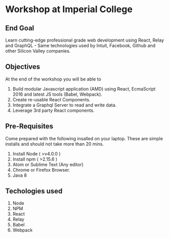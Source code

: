 # Workshop at Imperial College

## End Goal
Learn cutting-edge professional grade web development using React, Relay and GraphQL - Same technologies used by Intuit, Facebook, Github and other Silicon Valley companies. 

## Objectives
At the end of the workshop you will be able to

1. Build modular Javascript application (AMD) using React, EcmaScript 2016 and latest JS tools (Babel, Webpack).
2. Create re-usable React Components.
3. Integrate a Graphql Server to read and write data.
4. Leverage 3rd party React components.

## Pre-Requisites
Come prepared with the following insalled on your laptop. These are simple installs and should not take more than 20 mins.

1. Install Node ( >v4.0.0 )
2. Install npm  ( >2.15.6 )
3. Atom or Sublime Text (Any editor)
4. Chrome or Firefox Browser.
5. Java 8

## Techologies used
1. Node
2. NPM
3. React
4. Relay
5. Babel
6. Webpack
